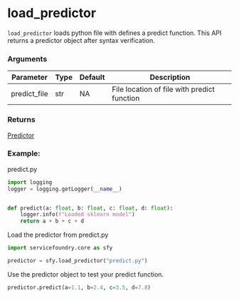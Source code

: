 # load_predictor

`load_predictor` loads python file with defines a predict function. This API returns a predictor object after syntax verification.

### Arguments
| Parameter    | Type | Default | Description                                   |
|--------------|------|---------|-----------------------------------------------|
| predict_file | str  | NA      | File location of file with predict function   |

### Returns
[Predictor](Predictor.md)

### Example:
predict.py
```python
import logging
logger = logging.getLogger(__name__)


def predict(a: float, b: float, c: float, d: float):
    logger.info(f"Loaded sklearn model")
    return a + b + c + d
```

Load the predictor from predict.py

```python
import servicefoundry.core as sfy

predictor = sfy.load_predictor("predict.py")
```

Use the predictor object to test your predict function.
```python
predictor.predict(a=1.1, b=2.4, c=3.5, d=7.8)
```
